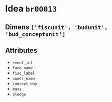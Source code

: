 # Idea `br00013`

## Dimens `['fiscunit', 'budunit', 'bud_conceptunit']`

## Attributes
- `event_int`
- `face_name`
- `fisc_label`
- `owner_name`
- `concept_way`
- `mass`
- `pledge`
